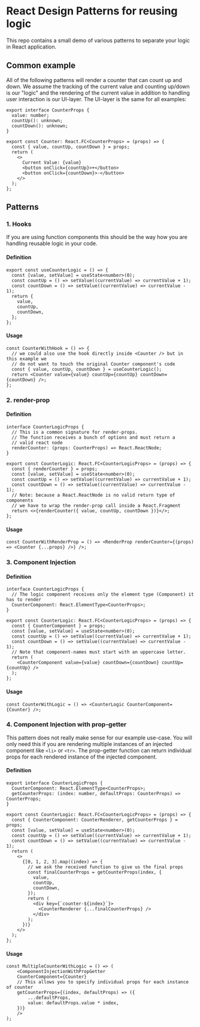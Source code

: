 # React Design Patterns for reusing logic
This repo contains a small demo of various patterns to separate your logic in React application.

## Common example
All of the following patterns will render a counter that can count up and down.
We assume the tracking of the current value and counting up/down is our "logic" and the rendering of the current value in addition to handling user interaction is our UI-layer.
The UI-layer is the same for all examples:

```tsx
export interface CounterProps {
  value: number;
  countUp(): unknown;
  countDown(): unknown;
}

export const Counter: React.FC<CounterProps> = (props) => {
  const { value, countUp, countDown } = props;
  return (
    <>
      Current Value: {value}
      <button onClick={countUp}>+</button>
      <button onClick={countDown}>-</button>
    </>
  );
};
```

## Patterns
### 1. Hooks
If you are using function components this should be the way how you are handling reusable logic in your code.

#### Definition
```tsx
export const useCounterLogic = () => {
  const [value, setValue] = useState<number>(0);
  const countUp = () => setValue((currentValue) => currentValue + 1);
  const countDown = () => setValue((currentValue) => currentValue - 1);
  return {
    value,
    countUp,
    countDown,
  };
};
```

#### Usage
```tsx
const CounterWithHook = () => {
  // we could also use the hook directly inside <Counter /> but in this example we
  // do not want to touch the original Counter component's code
  const { value, countUp, countDown } = useCounterLogic();
  return <Counter value={value} countUp={countUp} countDown={countDown} />;
};
```

### 2. render-prop
#### Definition
```tsx
interface CounterLogicProps {
  // This is a common signature for render-props.
  // The function receives a bunch of options and must return a
  // valid react node
  renderCounter: (props: CounterProps) => React.ReactNode;
}

export const CounterLogic: React.FC<CounterLogicProps> = (props) => {
  const { renderCounter } = props;
  const [value, setValue] = useState<number>(0);
  const countUp = () => setValue((currentValue) => currentValue + 1);
  const countDown = () => setValue((currentValue) => currentValue - 1);
  // Note: because a React.ReactNode is no valid return type of components
  // we have to wrap the render-prop call inside a React.Fragment
  return <>{renderCounter({ value, countUp, countDown })}</>;
};
```

#### Usage
```tsx
const CounterWithRenderProp = () => <RenderProp renderCounter={(props) => <Counter {...props} />} />;
```

### 3. Component Injection
#### Definition
```tsx
interface CounterLogicProps {
  // The logic component receives only the element type (Component) it has to render
  CounterComponent: React.ElementType<CounterProps>;
}

export const CounterLogic: React.FC<CounterLogicProps> = (props) => {
  const { CounterComponent } = props;
  const [value, setValue] = useState<number>(0);
  const countUp = () => setValue((currentValue) => currentValue + 1);
  const countDown = () => setValue((currentValue) => currentValue - 1);
  // Note that component-names must start with an uppercase letter.
  return (
    <CounterComponent value={value} countDown={countDown} countUp={countUp} />
  );
};

```

#### Usage
```tsx
const CounterWithLogic = () => <CounterLogic CounterComponent={Counter} />;
```

### 4. Component Injection with prop-getter
This pattern does not really make sense for our example use-case.
You will only need this if you are rendering multiple instances of an injected component
like `<li>` or `<tr>`.
The prop-getter function can return individual props for each rendered instance of the injected component.

#### Definition
```tsx
export interface CounterLogicProps {
  CounterComponent: React.ElementType<CounterProps>;
  getCounterProps: (index: number, defaultProps: CounterProps) => CounterProps;
}

export const CounterLogic: React.FC<CounterLogicProps> = (props) => {
  const { CounterComponent: CounterRenderer, getCounterProps } = props;
  const [value, setValue] = useState<number>(0);
  const countUp = () => setValue((currentValue) => currentValue + 1);
  const countDown = () => setValue((currentValue) => currentValue - 1);
  return (
    <>
      {[0, 1, 2, 3].map((index) => {
        // we ask the received function to give us the final props
        const finalCounterProps = getCounterProps(index, {
          value,
          countUp,
          countDown,
        });
        return (
          <div key={`counter-${index}`}>
            <CounterRenderer {...finalCounterProps} />
          </div>
        );
      })}
    </>
  );
};

```

#### Usage
```tsx
const MultipleCounterWithLogic = () => (
    <ComponentInjectionWithPropGetter
    CounterComponent={Counter}
    // This allows you to specify individual props for each instance of counter
    getCounterProps={(index, defaultProps) => ({
        ...defaultProps,
        value: defaultProps.value * index,
    })}
    />
);
```